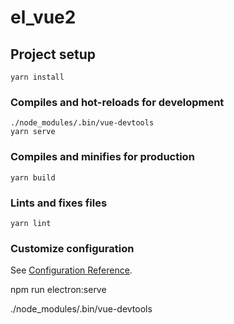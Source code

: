 # el_vue2

## Project setup
```
yarn install
```

### Compiles and hot-reloads for development
```
./node_modules/.bin/vue-devtools
yarn serve
```

### Compiles and minifies for production
```
yarn build
```

### Lints and fixes files
```
yarn lint
```

### Customize configuration
See [Configuration Reference](https://cli.vuejs.org/config/).


npm run electron:serve

./node_modules/.bin/vue-devtools